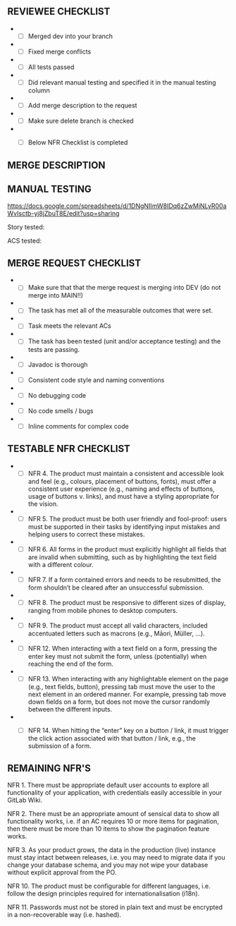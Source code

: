 ## REVIEWEE CHECKLIST
- - [ ] Merged dev into your branch 
- - [ ] Fixed merge conflicts
- - [ ] All tests passed 
- - [ ] Did relevant manual testing and specified it in the manual testing column
- - [ ] Add merge description to the request
- - [ ] Make sure delete branch is checked
- - [ ] Below NFR Checklist is completed


## MERGE DESCRIPTION

## MANUAL TESTING 
https://docs.google.com/spreadsheets/d/1DNgNIImW8IDq6zZwMjNLyR00aWvIsctb-yj8jZbuT8E/edit?usp=sharing

Story tested:

ACS tested: 

## MERGE REQUEST CHECKLIST
- - [ ] Make sure that that the merge request is merging into DEV (do not merge into MAIN!!)
- - [ ] The task has met all of the measurable outcomes that were set. 
- - [ ] Task meets the relevant ACs 
- - [ ] The task has been tested (unit and/or acceptance testing) and the tests are passing. 
- - [ ] Javadoc is thorough 
- - [ ] Consistent code style and naming conventions 
- - [ ] No debugging code 
- - [ ] No code smells / bugs 
- - [ ] Inline comments for complex code

## TESTABLE NFR CHECKLIST
- - [ ] NFR 4. The product must maintain a consistent and accessible look and feel (e.g., colours,
placement of buttons, fonts), must offer a consistent user experience (e.g., naming and
effects of buttons, usage of buttons v. links), and must have a styling appropriate for the
vision.
- - [ ] NFR 5. The product must be both user friendly and fool-proof: users must be supported in their
tasks by identifying input mistakes and helping users to correct these mistakes.
- - [ ] NFR 6. All forms in the product must explicitly highlight all fields that are invalid when
submitting, such as by highlighting the text field with a different colour.
- - [ ] NFR 7. If a form contained errors and needs to be resubmitted, the form shouldn’t be cleared
after an unsuccessful submission.
- - [ ] NFR 8. The product must be responsive to different sizes of display, ranging from mobile phones
to desktop computers.
- - [ ] NFR 9. The product must accept all valid characters, included accentuated letters such as
macrons (e.g., Māori, Müller, ...).
- - [ ] NFR 12. When interacting with a text field on a form, pressing the enter key must not submit the
form, unless (potentially) when reaching the end of the form.
- - [ ] NFR 13. When interacting with any highlightable element on the page (e.g., text fields, button),
pressing tab must move the user to the next element in an ordered manner. For
example, pressing tab move down fields on a form, but does not move the cursor
randomly between the different inputs.
- - [ ] NFR 14. When hitting the “enter” key on a button / link, it must trigger the click action associated
with that button / link, e.g., the submission of a form.


## REMAINING NFR'S 

NFR 1. There must be appropriate default user accounts to explore all functionality of your
application, with credentials easily accessible in your GitLab Wiki.

NFR 2. There must be an appropriate amount of sensical data to show all functionality works,
i.e. if an AC requires 10 or more items for pagination, then there must be more than 10
items to show the pagination feature works.

NFR 3. As your product grows, the data in the production (live) instance must stay intact
between releases, i.e. you may need to migrate data if you change your database
schema, and you may not wipe your database without explicit approval from the PO.

NFR 10. The product must be configurable for different languages, i.e. follow the design principles
required for internationalisation (i18n).

NFR 11. Passwords must not be stored in plain text and must be encrypted in a non-recoverable
way (i.e. hashed).

